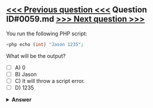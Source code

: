 [<<< Previous question <<<](0058.md)   Question ID#0059.md   [>>> Next question >>>](0060.md)
---

You run the following PHP script:
```php
<php echo (int) "Jason 1235"; 

```
What will be the output?

- [ ] A) 0
- [ ] B) Jason
- [ ] C) It will throw a script error.
- [ ] D) 1235

<details><summary><b>Answer</b></summary>
<p>
  Answer: <strong>A</strong>
</p>
</details>
